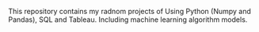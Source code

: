This repository contains my radnom projects of Using Python (Numpy and Pandas), SQL and Tableau. 
Including machine learning algorithm models.
